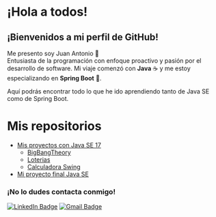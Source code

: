 # ¡Hola a todos!

## ¡Bienvenidos a mi perfil de GitHub!

Me presento soy Juan Antonio 👋  
Entusiasta de la programación con enfoque proactivo y pasión por el desarrollo de software. Mi viaje comenzó con **Java** ☕ y me estoy especializando en **Spring Boot** 🚀.

Aquí podrás encontrar todo lo que he ido aprendiendo tanto de Java SE como de Spring Boot.

# Mis repositorios
- [Mis proyectos con Java SE 17](https://github.com/jiglf/Java-SE)
   - [BigBangTheory](https://github.com/jiglf/Java-SE/tree/main/BigBangTheory)
   - [Loterias](https://github.com/jiglf/Java-SE/tree/main/Loterias)
   - [Calculadora Swing](https://github.com/jiglf/Java-SE/tree/main/CalculadoraSwing)
- [Mi proyecto final Java SE](https://github.com/jiglf/ProyectoFinalJava)

### ¡No lo dudes contacta conmigo!
[![LinkedIn Badge](https://img.shields.io/badge/-Juan%20Antonio%20Iglesias-blue?style=flat-square&logo=Linkedin&logoColor=white)](https://www.linkedin.com/in/jiglf/)
[![Gmail Badge](https://img.shields.io/badge/-juan.iglesiasfuentes@gmail.com-c14438?style=flat-square&logo=Gmail&logoColor=white)](mailto:juan.iglesiasfuentes@gmail.com)




        

